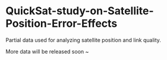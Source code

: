# QuickSat-study-on-Satellite-Position-Error-Effects
Partial data used for analyzing satellite position and link quality. 

More data will be released soon ~
